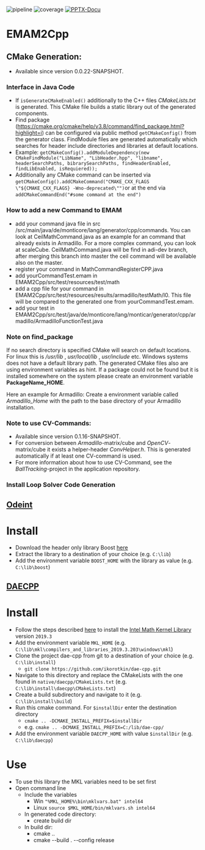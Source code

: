 <!-- (c) https://github.com/MontiCore/monticore -->
![pipeline](https://git.rwth-aachen.de/monticore/EmbeddedMontiArc/generators/EMAM2Cpp/badges/master/build.svg)
![coverage](https://git.rwth-aachen.de/monticore/EmbeddedMontiArc/generators/EMAM2Cpp/badges/master/coverage.svg)
[![PPTX-Docu](https://img.shields.io/badge/PPTX--Docu-2018--05--22-brightgreen.svg)](https://github.com/EmbeddedMontiArc/Documentation/blob/master/reposlides/18.05.22.Docu.EMAM2CPP.pdf)

# EMAM2Cpp

## CMake Generation:
* Available since version 0.0.22-SNAPSHOT. 

### Interface in Java Code
* If `isGenerateCMakeEnabled()` additionally to the C++ files _CMakeLists.txt_ is generated. 
  This CMake file builds a static library out of the generated components.
* Find package (https://cmake.org/cmake/help/v3.8/command/find_package.html?highlight=i) can be configured via public method `getCMakeConfig()` from the generator class. FindModule files are generated automatically which searches for header include directories and libraries at default locations.    
* Example: `getCMakeConfig().addModuleDependency(new CMakeFindModule("LibName", "LibHeader.hpp", "libname", headerSearchPaths, bibrarySearchPaths, findHeaderEnabled, findLibEnabled, isRequiered));`
* Additionally any CMake command can be inserted via `getCMakeConfig().addCMakeCommand("CMAKE_CXX_FLAGS  \"${CMAKE_CXX_FLAGS} -Wno-deprecated\"")`or at the end via `addCMakeCommandEnd("#some command at the end")`

### How to add a new Command to EMAM
* add your command java file in src /src/main/java/de/monticore/lang/generator/cpp/commands. You can
  look at CeilMathCommand.java as an example for an command that already exists in Armadillo. For a
  more complex command, you can look at scaleCube. CeilMathCommand.java will be find in adi-dev branch, after merging this branch into master the
  ceil command will be available also on the master.
* register your command in MathCommandRegisterCPP.java
* add yourCommandTest.emam in EMAM2Cpp/src/test/resources/test/math
* add a cpp file for your command in EMAM2Cpp/src/test/resources/results/armadillo/testMath/l0. This
  file will be compared to the generated one from yourCommandTest.emam.
* add your test in
  EMAM2Cpp/src/test/java/de/monticore/lang/monticar/generator/cpp/armadillo/ArmadilloFunctionTest.java

### Note on find_package
If no search directory is specified CMake will search on default locations. For linux this is _/usr/lib_ , _usr/local/lib_ , _usr/include_ etc. Windows systems does not have a default library path. The generated CMake files also are using environment variables as hint. If a package could not be found but it is installed somewhere on the system please create an environment variable **PackageName_HOME**.  

Here an example for Armadillo:
Create a environment variable called _Armadillo_Home_ with the path to the base directory of your Armadillo installation.

### Note to use CV-Commands:
* Available since version 0.1.16-SNAPSHOT. 
* For conversion between _Armadillo_-matrix/cube and _OpenCV_-matrix/cube it exists a helper-header _ConvHelper.h_. This is generated automatically if at least one CV-command is used.
* For more information about how to use CV-Command, see the _BallTracking_-project in the application repository.

### Install Loop Solver Code Generation

## [Odeint](http://headmyshoulder.github.io/odeint-v2/)
# Install
* Download the header only library Boost [here](https://www.boost.org/)
* Extract the library to a destination of your choice (e.g. `C:\lib`)
* Add the environment variable `BOOST_HOME` with the library as value (e.g. `C:\lib\boost`)

## [DAECPP](https://github.com/ikorotkin/dae-cpp)
# Install
* Follow the steps described [here](https://github.com/ikorotkin/dae-cpp#installation) to install the 
  [Intel Math Kernel Library](https://software.intel.com/content/www/us/en/develop/tools/oneapi/components/onemkl.html)
  version `2019.3`
* Add the environment variable `MKL_HOME` (e.g. `C:\lib\mkl\compilers_and_libraries_2019.3.203\windows\mkl`)
* Clone the project dae-cpp from git to a destination of your choice (e.g. `C:\lib\install`)
  * `git clone https://github.com/ikorotkin/dae-cpp.git`
* Navigate to this directory and replace the CMakeLists with the one found in `native/daecpp/CMakeLists.txt` 
  (e.g. `C:\lib\install\daecpp\CMakeLists.txt`)
* Create a build subdirectory and navigate to it (e.g. `C:\lib\install\build`)
* Run this cmake command. For `$installDir` enter the destination directory
  * `cmake .. -DCMAKE_INSTALL_PREFIX=$installDir`
  * e.g. `cmake .. -DCMAKE_INSTALL_PREFIX=C:/lib/dae-cpp/`
* Add the environment variable `DAECPP_HOME` with value `$installDir` (e.g. `C:\lib\daecpp`)

# Use
* To use this library the MKL variables need to be set first
* Open command line
  * Include the variables
    * Win `"%MKL_HOME%\bin\mklvars.bat" intel64`
    * Linux `source $MKL_HOME/bin/mklvars.sh intel64`
  * In generated code directory:
    * create build dir
  * In build dir:
    * cmake ..
    * cmake --build .  --config release
